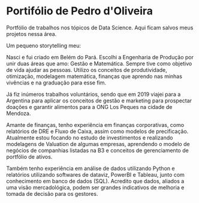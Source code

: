 # Portifólio de Pedro d'Oliveira

Portfólio de trabalhos nos tópicos de Data Science. Aqui ficam salvos meus projetos nessa área.

Um pequeno storytelling meu:

Nasci e fui criado em Belém do Pará. Escolhi a Engenharia de Produção por unir duas áreas que amo: Gestão e Matemática. Sempre tive como objetivo de vida ajudar as pessoas. Utilizo os conceitos de produtividade, otimização, modelagem matemática, finanças que aprendo nas minhas vivências e na graduação para esse fim.

Já fiz inúmeros trabalhos voluntários, sendo que em 2019 viajei para a Argentina para aplicar os conceitos de gestão e marketing para prospectar doações e garantir alimentos para a ONG Los Peques na cidade de Mendoza.

Amante de finanças, tenho experiência em finanças corporativas, como relatórios de DRE e Fluxo de Caixa, assim como modelos de precificação. Atualmente estou focando no estudo de investimentos e realizando modelagens de Valuation de algumas empresas, aprendendo o modelo de negócios de companhias listadas na B3 e conceitos de gerenciamento de portfólio de ativos.

Também tenho experiência em análise de dados utilizando Python e relatórios utilizando softwares de dataviz, PowerBI e Tableau, junto com conhecimento em banco de dados (SQL). Acredito que dados, aliados a uma visão mercadológica, podem ser grandes indicativos de melhoria e tomada de decisão para os gestores.
